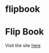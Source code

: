 # flipbook

<h1>Flip Book</h1>
<p>Visit the site <a href ="https://>sarthakg043.github.io/flipbook">here</a></p>
